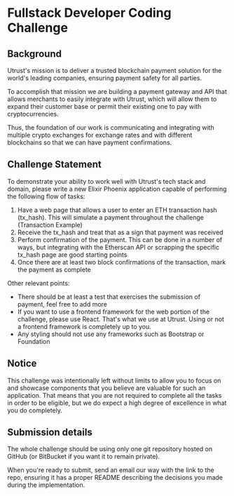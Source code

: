 # Fullstack Developer Coding Challenge

## Background

Utrust's mission is to deliver a trusted blockchain payment solution for the world's leading companies, ensuring payment safety for all parties.

To accomplish that mission we are building a payment gateway and API that allows merchants to easily integrate with Utrust, which will allow them to expand their customer base or permit their existing one to pay with cryptocurrencies. 

Thus, the foundation of our work is communicating and integrating with multiple crypto exchanges for exchange rates and with different blockchains so that we can have payment confirmations.

## Challenge Statement

To demonstrate your ability to work well with Utrust's tech stack and domain, please write a new Elixir Phoenix application capable of performing the following flow of tasks:

1. Have a web page that allows a user to enter an ETH transaction hash (tx_hash). This will simulate a payment throughout the challenge (Transaction Example)
2. Receive the tx_hash and treat that as a sign that payment was received
3. Perform confirmation of the payment. This can be done in a number of ways, but integrating with the Etherscan API or scrapping the specific tx_hash page are good starting points
4. Once there are at least two block confirmations of the transaction, mark the payment as complete

Other relevant points:

- There should be at least a test that exercises the submission of payment, feel free to add more
- If you want to use a frontend framework for the web portion of the challenge, please use React. That's what we use at Utrust. Using or not a frontend framework is completely up to you.
- Any styling should not use any frameworks such as Bootstrap or Foundation

## Notice

This challenge was intentionally left without limits to allow you to focus on and showcase components that you believe are valuable for such an application. That means that you are not required to complete all the tasks in order to be eligible, but we do expect a high degree of excellence in what you do completely. 

## Submission details

The whole challenge should be using only one git repository hosted on GitHub (or BitBucket if you want it to remain private). 

When you're ready to submit, send an email our way with the link to the repo, ensuring it has a proper README describing the decisions you made during the implementation.